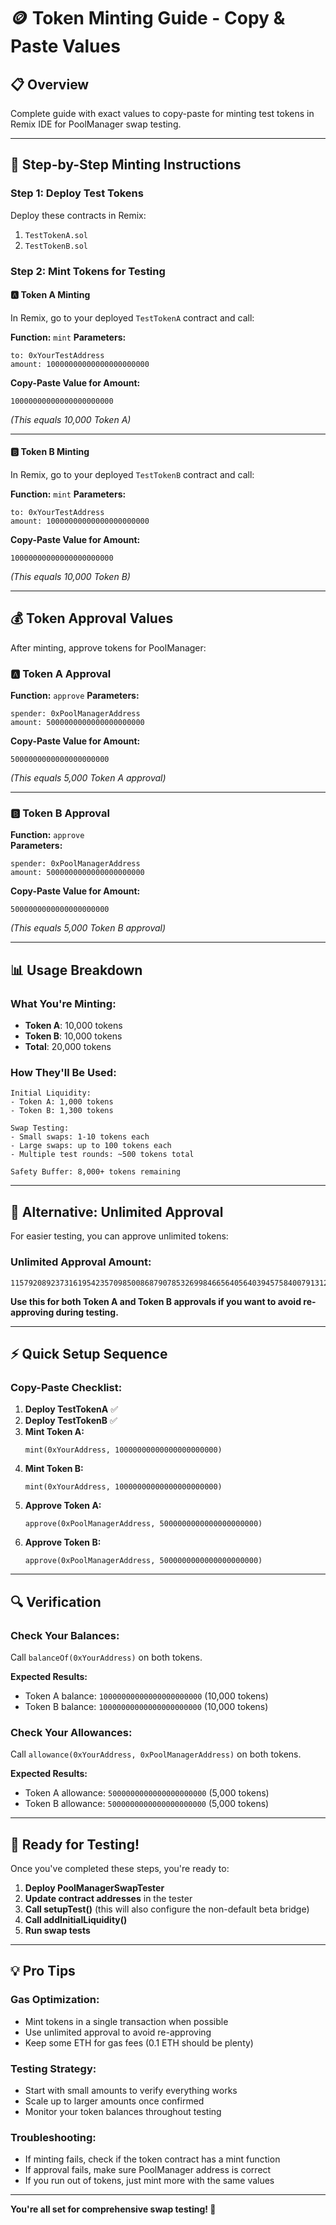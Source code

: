 # 🪙 Token Minting Guide - Copy & Paste Values

## 📋 Overview
Complete guide with exact values to copy-paste for minting test tokens in Remix IDE for PoolManager swap testing.

---

## 🚀 Step-by-Step Minting Instructions

### Step 1: Deploy Test Tokens
Deploy these contracts in Remix:
1. `TestTokenA.sol`
2. `TestTokenB.sol`

### Step 2: Mint Tokens for Testing

#### 🅰️ **Token A Minting**
In Remix, go to your deployed `TestTokenA` contract and call:

**Function:** `mint`
**Parameters:**
```
to: 0xYourTestAddress
amount: 10000000000000000000000
```

**Copy-Paste Value for Amount:**
```
10000000000000000000000
```
*(This equals 10,000 Token A)*

---

#### 🅱️ **Token B Minting**
In Remix, go to your deployed `TestTokenB` contract and call:

**Function:** `mint`
**Parameters:**
```
to: 0xYourTestAddress  
amount: 10000000000000000000000
```

**Copy-Paste Value for Amount:**
```
10000000000000000000000
```
*(This equals 10,000 Token B)*

---

## 💰 Token Approval Values

After minting, approve tokens for PoolManager:

### 🅰️ **Token A Approval**
**Function:** `approve`
**Parameters:**
```
spender: 0xPoolManagerAddress
amount: 5000000000000000000000
```

**Copy-Paste Value for Amount:**
```
5000000000000000000000
```
*(This equals 5,000 Token A approval)*

---

### 🅱️ **Token B Approval**
**Function:** `approve`  
**Parameters:**
```
spender: 0xPoolManagerAddress
amount: 5000000000000000000000
```

**Copy-Paste Value for Amount:**
```
5000000000000000000000
```
*(This equals 5,000 Token B approval)*

---

## 📊 Usage Breakdown

### **What You're Minting:**
- **Token A**: 10,000 tokens
- **Token B**: 10,000 tokens
- **Total**: 20,000 tokens

### **How They'll Be Used:**
```
Initial Liquidity:
- Token A: 1,000 tokens
- Token B: 1,300 tokens

Swap Testing:
- Small swaps: 1-10 tokens each
- Large swaps: up to 100 tokens each
- Multiple test rounds: ~500 tokens total

Safety Buffer: 8,000+ tokens remaining
```

---

## 🔧 Alternative: Unlimited Approval

For easier testing, you can approve unlimited tokens:

### **Unlimited Approval Amount:**
```
115792089237316195423570985008687907853269984665640564039457584007913129639935
```

**Use this for both Token A and Token B approvals if you want to avoid re-approving during testing.**

---

## ⚡ Quick Setup Sequence

### **Copy-Paste Checklist:**

1. **Deploy TestTokenA** ✅
2. **Deploy TestTokenB** ✅
3. **Mint Token A:**
   ```
   mint(0xYourAddress, 10000000000000000000000)
   ```
4. **Mint Token B:**
   ```
   mint(0xYourAddress, 10000000000000000000000)
   ```
5. **Approve Token A:**
   ```
   approve(0xPoolManagerAddress, 5000000000000000000000)
   ```
6. **Approve Token B:**
   ```
   approve(0xPoolManagerAddress, 5000000000000000000000)
   ```

---

## 🔍 Verification

### **Check Your Balances:**
Call `balanceOf(0xYourAddress)` on both tokens.

**Expected Results:**
- Token A balance: `10000000000000000000000` (10,000 tokens)
- Token B balance: `10000000000000000000000` (10,000 tokens)

### **Check Your Allowances:**
Call `allowance(0xYourAddress, 0xPoolManagerAddress)` on both tokens.

**Expected Results:**
- Token A allowance: `5000000000000000000000` (5,000 tokens)
- Token B allowance: `5000000000000000000000` (5,000 tokens)

---

## 🎯 Ready for Testing!

Once you've completed these steps, you're ready to:

1. **Deploy PoolManagerSwapTester**
2. **Update contract addresses** in the tester
3. **Call setupTest()** (this will also configure the non-default beta bridge)
4. **Call addInitialLiquidity()** 
5. **Run swap tests**

---

## 💡 Pro Tips

### **Gas Optimization:**
- Mint tokens in a single transaction when possible
- Use unlimited approval to avoid re-approving
- Keep some ETH for gas fees (0.1 ETH should be plenty)

### **Testing Strategy:**
- Start with small amounts to verify everything works
- Scale up to larger amounts once confirmed
- Monitor your token balances throughout testing

### **Troubleshooting:**
- If minting fails, check if the token contract has a mint function
- If approval fails, make sure PoolManager address is correct
- If you run out of tokens, just mint more with the same values

---

**You're all set for comprehensive swap testing! 🚀**
